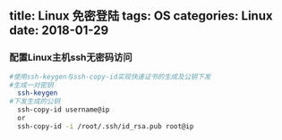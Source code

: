 title: Linux 免密登陆
tags: OS
categories: Linux
date: 2018-01-29
---

### 配置Linux主机ssh无密码访问
```bash
#使用ssh-keygen与ssh-copy-id实现快速证书的生成及公钥下发
#生成一对密钥
  ssh-keygen   
#下发生成的公钥
  ssh-copy-id username@ip 
  or
  ssh-copy-id -i /root/.ssh/id_rsa.pub root@ip 
```
